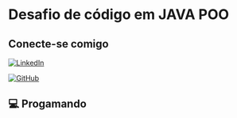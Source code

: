 # Desafio de código em JAVA POO

##  Conecte-se comigo
 [![LinkedIn](https://img.shields.io/badge/LinkedIn-0077B5?style=for-the-badge&logo=linkedin&logoColor=white)](https://www.linkedin.com/in/diego-camargo-88aa34294/)

[![GitHub](https://img.shields.io/badge/GitHub-100000?style=for-the-badge&logo=github&logoColor=white)](https://github.com/Diegodccs)

## 💻 Progamando
